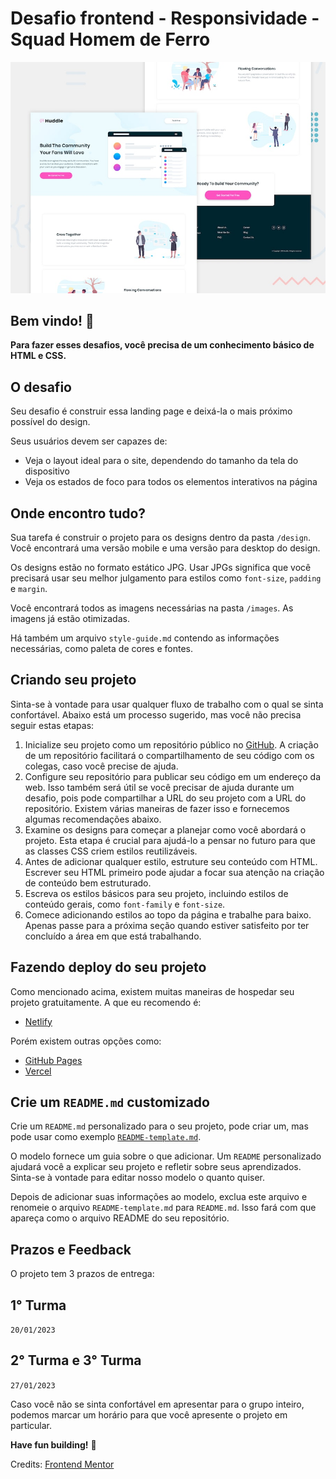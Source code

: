 # Desafio frontend - Responsividade - Squad Homem de Ferro 

![Design preview for the Huddle landing page with alternating feature blocks coding challenge](./design/desktop-preview.jpg)

## Bem vindo! 👋

**Para fazer esses desafios, você precisa de um conhecimento básico de HTML e CSS.**

## O desafio

Seu desafio é construir essa landing page e deixá-la o mais próximo possível do design.

Seus usuários devem ser capazes de:

- Veja o layout ideal para o site, dependendo do tamanho da tela do dispositivo
- Veja os estados de foco para todos os elementos interativos na página


## Onde encontro tudo?

Sua tarefa é construir o projeto para os designs dentro da pasta `/design`. Você encontrará uma versão mobile e uma versão para desktop do design.

Os designs estão no formato estático JPG. Usar JPGs significa que você precisará usar seu melhor julgamento para estilos como `font-size`, `padding` e `margin`.

Você encontrará todos as imagens necessárias na pasta `/images`. As imagens já estão otimizadas.

Há também um arquivo `style-guide.md` contendo as informações necessárias, como paleta de cores e fontes.

## Criando seu projeto

Sinta-se à vontade para usar qualquer fluxo de trabalho com o qual se sinta confortável. Abaixo está um processo sugerido, mas você não precisa seguir estas etapas:

1. Inicialize seu projeto como um repositório público no [GitHub](https://github.com/). A criação de um repositório facilitará o compartilhamento de seu código com os colegas, caso você precise de ajuda.
2. Configure seu repositório para publicar seu código em um endereço da web. Isso também será útil se você precisar de ajuda durante um desafio, pois pode compartilhar a URL do seu projeto com a URL do repositório. Existem várias maneiras de fazer isso e fornecemos algumas recomendações abaixo.
3. Examine os designs para começar a planejar como você abordará o projeto. Esta etapa é crucial para ajudá-lo a pensar no futuro para que as classes CSS criem estilos reutilizáveis.
4. Antes de adicionar qualquer estilo, estruture seu conteúdo com HTML. Escrever seu HTML primeiro pode ajudar a focar sua atenção na criação de conteúdo bem estruturado.
5. Escreva os estilos básicos para seu projeto, incluindo estilos de conteúdo gerais, como `font-family` e `font-size`.
6. Comece adicionando estilos ao topo da página e trabalhe para baixo. Apenas passe para a próxima seção quando estiver satisfeito por ter concluído a área em que está trabalhando.

## Fazendo deploy do seu projeto

Como mencionado acima, existem muitas maneiras de hospedar seu projeto gratuitamente. A que eu recomendo é:

- [Netlify](https://www.netlify.com/)

Porém existem outras opções como:

- [GitHub Pages](https://pages.github.com/)
- [Vercel](https://vercel.com/)


## Crie um `README.md` customizado

Crie um `README.md` personalizado para o seu projeto, pode criar um, mas pode usar como exemplo [`README-template.md`](./README-template.md).

O modelo fornece um guia sobre o que adicionar. Um `README` personalizado ajudará você a explicar seu projeto e refletir sobre seus aprendizados. Sinta-se à vontade para editar nosso modelo o quanto quiser.

Depois de adicionar suas informações ao modelo, exclua este arquivo e renomeie o arquivo `README-template.md` para `README.md`. Isso fará com que apareça como o arquivo README do seu repositório.

## Prazos e Feedback

O projeto tem 3 prazos de entrega: 

## 1° Turma
`20/01/2023`

## 2° Turma e 3° Turma
`27/01/2023`

Caso você não se sinta confortável em apresentar para o grupo inteiro, podemos marcar um horário para que você apresente o projeto em particular.

**Have fun building!** 🚀

Credits: [Frontend Mentor](https://www.frontendmentor.io/pro)